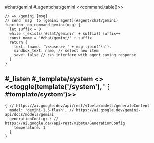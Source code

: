 #chat/gemini #_agent/chat/gemini
<<command_table()>>
```js:js_removed
// => /gemini [msg]
// send `msg` to [gemini agent](#agent/chat/gemini)
function _on_command_gemini(msg) {
  let suffix = 0
  while (_exists('#chat/gemini/' + suffix)) suffix++
  const name = '#chat/gemini/' + suffix
  return {
    text: [name, '\<<user>> ' + msg].join('\n'),
    mindbox_text: name, // select new item
    save: false // can interfere with agent saving response
  }
}
```
#_listen #_template/system
<<system>> <<toggle(template('/system'), '⋮ #template/system')>>
---
```agent
{ // https://ai.google.dev/api/rest/v1beta/models/generateContent
  model: 'gemini-1.5-flash', // https://ai.google.dev/gemini-api/docs/models/gemini
  generationConfig: { // https://ai.google.dev/api/rest/v1beta/GenerationConfig
    temperature: 1
  }
}
```